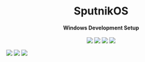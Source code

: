 <h1 align='center'>SputnikOS</h1>

<p align='center'>
  <strong>Windows Development Setup</strong><br/><br/>
  <img src="https://img.shields.io/badge/windows 10 Pro-%230078D6.svg?&style=for-the-badge&logo=windows&logoColor=white" />
  <img src="https://img.shields.io/badge/intel-core%20i7%209th Gen-%230071C5.svg?&style=for-the-badge&logo=intel&logoColor=white" />
  <img src="https://img.shields.io/badge/RAM-16GB-%230071C5.svg?&style=for-the-badge&logoColor=white" />
  <img src="https://img.shields.io/badge/nvidia-gtx%201650-%2376B900.svg?&style=for-the-badge&logo=nvidia&logoColor=white" />
</p>

<img src="https://github-profile-summary-cards.vercel.app/api/cards/profile-details?username=sputnikOS&theme=2077"/>
<img src="https://github-profile-trophy.vercel.app/?username=sputnikOS&theme=radical"/>
<img src="https://github-readme-stats.vercel.app/api/top-langs/?username=sputnikOS&theme=radical"/>

